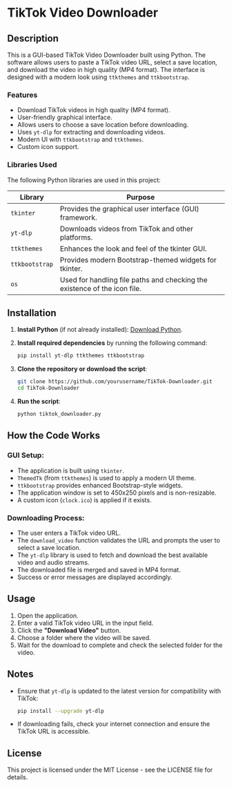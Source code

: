 # TikTok Video Downloader

## Description

This is a GUI-based TikTok Video Downloader built using Python. The software allows users to paste a TikTok video URL, select a save location, and download the video in high quality (MP4 format). The interface is designed with a modern look using `ttkthemes` and `ttkbootstrap`.

### Features

- Download TikTok videos in high quality (MP4 format).
- User-friendly graphical interface.
- Allows users to choose a save location before downloading.
- Uses `yt-dlp` for extracting and downloading videos.
- Modern UI with `ttkbootstrap` and `ttkthemes`.
- Custom icon support.

### Libraries Used

The following Python libraries are used in this project:

| Library       | Purpose                                                                 |
|---------------|-------------------------------------------------------------------------|
| `tkinter`     | Provides the graphical user interface (GUI) framework.                   |
| `yt-dlp`      | Downloads videos from TikTok and other platforms.                       |
| `ttkthemes`   | Enhances the look and feel of the tkinter GUI.                           |
| `ttkbootstrap`| Provides modern Bootstrap-themed widgets for tkinter.                   |
| `os`          | Used for handling file paths and checking the existence of the icon file.|

## Installation

1. **Install Python** (if not already installed): [Download Python](https://www.python.org/downloads/).

2. **Install required dependencies** by running the following command:

    ```bash
    pip install yt-dlp ttkthemes ttkbootstrap
    ```

3. **Clone the repository or download the script**:

    ```bash
    git clone https://github.com/yourusername/TikTok-Downloader.git
    cd TikTok-Downloader
    ```

4. **Run the script**:

    ```bash
    python tiktok_downloader.py
    ```

## How the Code Works

### GUI Setup:
- The application is built using `tkinter`.
- `ThemedTk` (from `ttkthemes`) is used to apply a modern UI theme.
- `ttkbootstrap` provides enhanced Bootstrap-style widgets.
- The application window is set to 450x250 pixels and is non-resizable.
- A custom icon (`clock.ico`) is applied if it exists.

### Downloading Process:
- The user enters a TikTok video URL.
- The `download_video` function validates the URL and prompts the user to select a save location.
- The `yt-dlp` library is used to fetch and download the best available video and audio streams.
- The downloaded file is merged and saved in MP4 format.
- Success or error messages are displayed accordingly.

## Usage

1. Open the application.
2. Enter a valid TikTok video URL in the input field.
3. Click the **"Download Video"** button.
4. Choose a folder where the video will be saved.
5. Wait for the download to complete and check the selected folder for the video.

## Notes

- Ensure that `yt-dlp` is updated to the latest version for compatibility with TikTok:

    ```bash
    pip install --upgrade yt-dlp
    ```

- If downloading fails, check your internet connection and ensure the TikTok URL is accessible.

## License

This project is licensed under the MIT License - see the LICENSE file for details.
